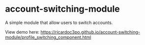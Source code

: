 # account-switching-module
A simple module that allow users to switch accounts.

View demo here: https://ricardoc3po.github.io/account-switching-module/profile_switching_component.html
